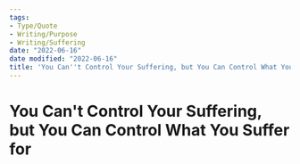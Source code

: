 ```yaml
---
tags:
- Type/Quote
- Writing/Purpose
- Writing/Suffering
date: "2022-06-16"
date modified: "2022-06-16"
title: 'You Can''t Control Your Suffering, but You Can Control What You Suffer for'
---
```


# You Can't Control Your Suffering, but You Can Control What You Suffer for
